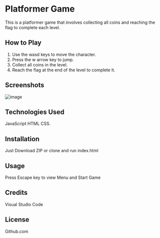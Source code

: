 # Platformer Game

This is a platformer game that involves collecting all coins and reaching the flag to complete each level.

## How to Play

1. Use the wasd keys to move the character.
2. Press the w arrow key to jump.
3. Collect all coins in the level.
4. Reach the flag at the end of the level to complete it.

## Screenshots

![image](https://user-images.githubusercontent.com/22949648/225898809-38301269-f644-40fc-821e-9366c3b5772c.png)

## Technologies Used

JavaScript HTML CSS.

## Installation

Just Download ZIP or clone and run index.html

## Usage

Press Escape key to view Menu and Start Game 

## Credits

Visual Studio Code

## License

Github.com
